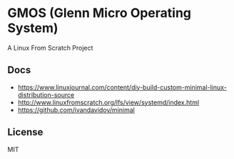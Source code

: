# GMOS (Glenn Micro Operating System)

A Linux From Scratch Project

## Docs
* https://www.linuxjournal.com/content/diy-build-custom-minimal-linux-distribution-source
* http://www.linuxfromscratch.org/lfs/view/systemd/index.html
* https://github.com/ivandavidov/minimal

## License

MIT
